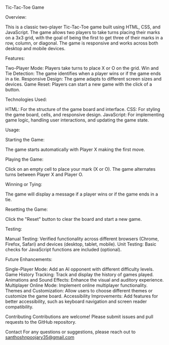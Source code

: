 Tic-Tac-Toe Game


Overview:

This is a classic two-player Tic-Tac-Toe game built using HTML, CSS, and JavaScript. The game allows two players to take turns placing their marks on a 3x3 grid, with the goal of being the first to get three of their marks in a row, column, or diagonal. The game is responsive and works across both desktop and mobile devices.

Features:

Two-Player Mode: Players take turns to place X or O on the grid.
Win and Tie Detection: The game identifies when a player wins or if the game ends in a tie.
Responsive Design: The game adapts to different screen sizes and devices.
Game Reset: Players can start a new game with the click of a button.


Technologies Used:

HTML: For the structure of the game board and interface.
CSS: For styling the game board, cells, and responsive design.
JavaScript: For implementing game logic, handling user interactions, and updating the game state.


Usage:

Starting the Game:

The game starts automatically with Player X making the first move.

Playing the Game:

Click on an empty cell to place your mark (X or O).
The game alternates turns between Player X and Player O.

Winning or Tying:

The game will display a message if a player wins or if the game ends in a tie.

Resetting the Game:

Click the "Reset" button to clear the board and start a new game.


Testing:

Manual Testing: Verified functionality across different browsers (Chrome, Firefox, Safari) and devices (desktop, tablet, mobile).
Unit Testing: Basic checks for JavaScript functions are included (optional).


Future Enhancements:

Single-Player Mode: Add an AI opponent with different difficulty levels.
Game History Tracking: Track and display the history of games played.
Animations and Sound Effects: Enhance the visual and auditory experience.
Multiplayer Online Mode: Implement online multiplayer functionality.
Themes and Customization: Allow users to choose different themes or customize the game board.
Accessibility Improvements: Add features for better accessibility, such as keyboard navigation and screen reader compatibility.


Contributing
Contributions are welcome! Please submit issues and pull requests to the GitHub repository.


Contact
For any questions or suggestions, please reach out to santhoshnpoojary35@gmail.com

